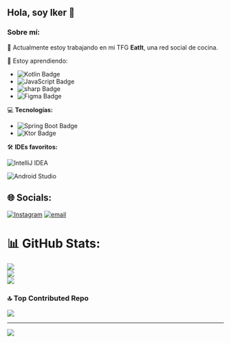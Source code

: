 ## Hola, soy Iker 👋  

### Sobre mí:  
🔭 Actualmente estoy trabajando en mi TFG **EatIt**, una red social de cocina.  

🌱 Estoy aprendiendo:  
- ![Kotlin Badge](https://img.shields.io/badge/Kotlin-7F52FF?logo=kotlin&logoColor=fff&style=flat-square)
- ![JavaScript Badge](https://img.shields.io/badge/JavaScript-F7DF1E?logo=javascript&logoColor=000&style=flat-square)
- ![sharp Badge](https://img.shields.io/badge/sharp-9C0?logo=sharp&logoColor=fff&style=flat-square)
- ![Figma Badge](https://img.shields.io/badge/Figma-F24E1E?logo=figma&logoColor=fff&style=flat-square)

💻 **Tecnologías:**  
- ![Spring Boot Badge](https://img.shields.io/badge/Spring%20Boot-6DB33F?logo=springboot&logoColor=fff&style=flat-square)
- ![Ktor Badge](https://img.shields.io/badge/Ktor-087CFA?logo=ktor&logoColor=fff&style=flat-square)  


🛠️ **IDEs favoritos:**
  
![IntelliJ IDEA](https://img.shields.io/badge/IntelliJIDEA-000000.svg?style=for-the-badge&logo=intellij-idea&logoColor=white)

![Android Studio](https://img.shields.io/badge/android%20studio-346ac1?style=for-the-badge&logo=android%20studio&logoColor=white) 




## 🌐 Socials:
[![Instagram](https://img.shields.io/badge/Instagram-%23E4405F.svg?logo=Instagram&logoColor=white)](https://instagram.com/@iker._.pm)
[![email](https://img.shields.io/badge/Email-D14836?logo=gmail&logoColor=white)](mailto:ikerperezmata03@gmail.com) 
# 📊 GitHub Stats:
![](https://github-readme-stats.vercel.app/api?username=SleekNekro&theme=dark&hide_border=false&include_all_commits=true&count_private=true)<br/>
![](https://nirzak-streak-stats.vercel.app/?user=SleekNekro&theme=dark&hide_border=false)<br/>
![](https://github-readme-stats.vercel.app/api/top-langs/?username=SleekNekro&theme=dark&hide_border=false&include_all_commits=true&count_private=true&layout=compact)

### 🔝 Top Contributed Repo
![](https://github-contributor-stats.vercel.app/api?username=SleekNekro&limit=5&theme=dark&combine_all_yearly_contributions=true)

---
[![](https://visitcount.itsvg.in/api?id=SleekNekro&icon=0&color=0)](https://visitcount.itsvg.in)

<!-- Proudly created with GPRM ( https://gprm.itsvg.in ) -->
